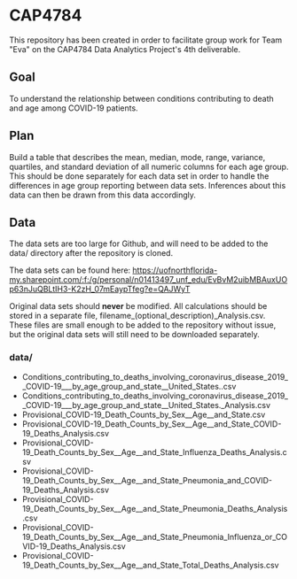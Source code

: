 # CAP4784
This repository has been created in order to facilitate group work for Team "Eva" on the CAP4784 Data Analytics Project's 4th deliverable.

## Goal
To understand the relationship between conditions contributing to death and age among COVID-19 patients.

## Plan
Build a table that describes the mean, median, mode, range, variance, quartiles, and standard deviation of all numeric columns for each age group.
This should be done separately for each data set in order to handle the differences in age group reporting between data sets. Inferences about this data can then be drawn from this data accordingly.

## Data
The data sets are too large for Github, and will need to be added to the data/ directory after the repository is cloned.

The data sets can be found here: https://uofnorthflorida-my.sharepoint.com/:f:/g/personal/n01413497_unf_edu/EvBvM2uibMBAuxUOp63nJuQBLtIH3-K2zH_07mEaypTfeg?e=QAJWyT

Original data sets should **never** be modified. All calculations should be stored in a separate file, filename_(optional_description)_Analysis.csv. These files are small enough to be added to the repository without issue, but the original data sets will still need to be downloaded separately.

### data/
* Conditions_contributing_to_deaths_involving_coronavirus_disease_2019__COVID-19___by_age_group_and_state__United_States..csv
* Conditions_contributing_to_deaths_involving_coronavirus_disease_2019__COVID-19___by_age_group_and_state__United_States._Analysis.csv
* Provisional_COVID-19_Death_Counts_by_Sex__Age__and_State.csv
* Provisional_COVID-19_Death_Counts_by_Sex__Age__and_State_COVID-19_Deaths_Analysis.csv
* Provisional_COVID-19_Death_Counts_by_Sex__Age__and_State_Influenza_Deaths_Analysis.csv
* Provisional_COVID-19_Death_Counts_by_Sex__Age__and_State_Pneumonia_and_COVID-19_Deaths_Analysis.csv
* Provisional_COVID-19_Death_Counts_by_Sex__Age__and_State_Pneumonia_Deaths_Analysis.csv
* Provisional_COVID-19_Death_Counts_by_Sex__Age__and_State_Pneumonia_Influenza_or_COVID-19_Deaths_Analysis.csv
* Provisional_COVID-19_Death_Counts_by_Sex__Age__and_State_Total_Deaths_Analysis.csv